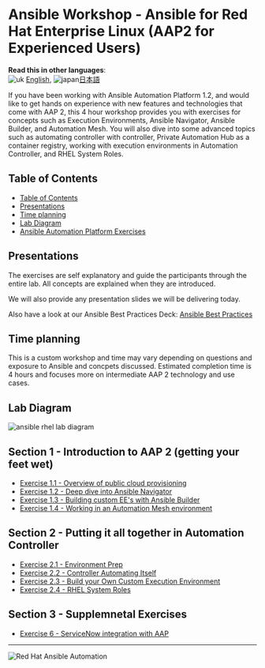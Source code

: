 # Ansible Workshop - Ansible for Red Hat Enterprise Linux (AAP2 for Experienced Users)

**Read this in other languages**:
<br>![uk](../../images/uk.png) [English](README.md),  ![japan](../../images/japan.png)[日本語](README.ja.md)
<br>

If you have been working with Ansible Automation Platform 1.2, and would like to get hands on experience with new features and technologies that come with AAP 2, this 4 hour workshop provides you with exercises for concepts such as Execution Environments, Ansible Navigator, Ansible Builder, and Automation Mesh.  You will also dive into some advanced topics such as automating controller with controller, Private Automation Hub as a container registry, working with execution environments in Automation Controller, and RHEL System Roles.

## Table of Contents

* [Table of Contents](#table-of-contents)
* [Presentations](#presentations)
* [Time planning](#time-planning)
* [Lab Diagram](#lab-diagram)
* [Ansible Automation Platform Exercises](#ansible-automation-platform-exercises)

## Presentations

The exercises are self explanatory and guide the participants through the entire lab. All concepts are explained when they are introduced.

We will also provide any presentation slides we will be delivering today.

Also have a look at our Ansible Best Practices Deck:
[Ansible Best Practices](../../decks/ansible_best_practices.pdf)

## Time planning

This is a custom workshop and time may vary depending on questions and exposure to Ansible and concpets discussed.  Estimated completion time is 4 hours and focuses more on intermediate AAP 2 technology and use cases.

## Lab Diagram

![ansible rhel lab diagram](../../images/rhel_lab_diagram.png)

## Section 1 - Introduction to AAP 2 (getting your feet wet)

 - [Exercise 1.1 - Overview of public cloud provisioning](1.1-setup/README.md)
 - [Exercise 1.2 - Deep dive into Ansible Navigator](https://external.ink?to=/play.instruqt.com/embedv2/redhat/tracks/getting-started-ansible-navigator?token=em_gvby3leayr2ogdot)
 - [Exercise 1.3 - Building custom EE's with Ansible Builder](https://external.ink?to=/play.instruqt.com/embedv2/redhat/tracks/getting-started-ansible-builder?token=em_prdwsuxj78anshdl)
 - [Exercise 1.4 - Working in an Automation Mesh environment](https://external.ink?to=/play.instruqt.com/embed/redhat/tracks/getting-started-mesh?token=em_eGpRMNjJl3q9Lp7S&show_challenges=true)

## Section 2 - Putting it all together in Automation Controller

 - [Exercise 2.1 - Environment Prep](2.1-evnironment-prep/)
 - [Exercise 2.2 - Controller Automating Itself](2.2-controller-automating-itself/)
 - [Exercise 2.3 - Build your Own Custom Execution Environment](2.3-build-custom-ee/)
 - [Exercise 2.4 - RHEL System Roles](2.4-rhel-system-roles)

## Section 3 - Supplemnetal Exercises

 - [Exercise 6 - ServiceNow integration with AAP](https://external.ink?to=/play.instruqt.com/embed/redhat/tracks/getting-started-servicenow-automation?token=em_5ktpLJWtzpbqcDyM&show_challenges=true)
 

---
![Red Hat Ansible Automation](../../images/rh-ansible-automation-platform.png)
